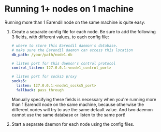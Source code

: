 # Running 1+ nodes on 1 machine

Running more than 1 Earendil node on the same machine is quite easy:

1. Create a separate config file for each node. Be sure to add the following 3 fields, with different values, to each config file:

   ```yaml
   # where to store this Earendil daemon's database.
   # make sure the Earendil daemon can access this location
   db_path: /your/path/node1.db

   # listen port for this daemon's control protocol
   control_listen: 127.0.0.1:<node1_control_port>

   # listen port for socks5 proxy
   socks5:
     listen: 127.0.0.1:<node1_socks5_port>
     fallback: pass_through
   ```

   Manually specifying these fields is necessary when you're running more than 1 Earendil node on the same machine, because otherwise the different nodes will try to use the same default value. And two daemon cannot use the same database or listen to the same port!

2. Start a separate daemon for each node using the config files.
